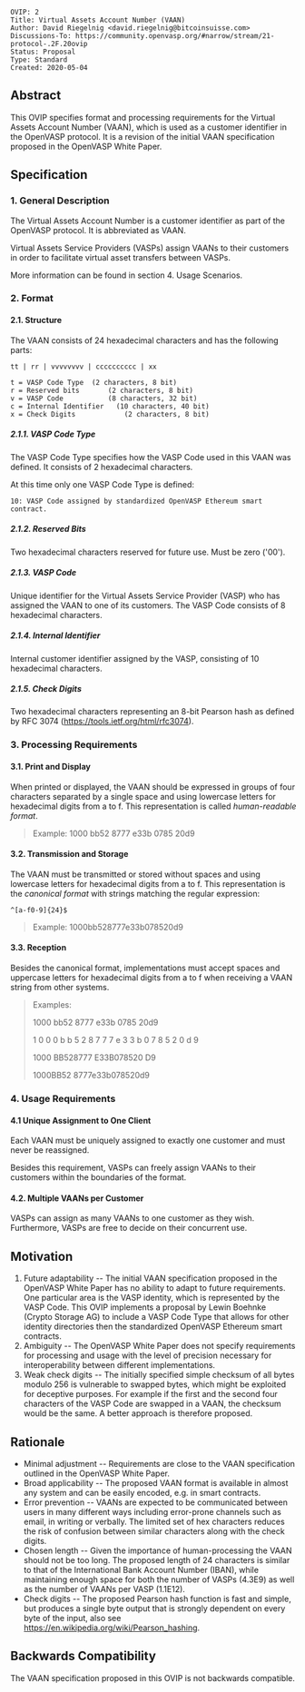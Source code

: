 ```
OVIP: 2
Title: Virtual Assets Account Number (VAAN)
Author: David Riegelnig <david.riegelnig@bitcoinsuisse.com>
Discussions-To: https://community.openvasp.org/#narrow/stream/21-protocol-.2F.20ovip
Status: Proposal
Type: Standard
Created: 2020-05-04
```

## Abstract

This OVIP specifies format and processing requirements for the Virtual Assets Account Number (VAAN), which is used as a customer identifier in the OpenVASP protocol. It is a revision of the initial VAAN specification proposed in the OpenVASP White Paper.

## Specification

### 1. General Description

The Virtual Assets Account Number is a customer identifier as part of the OpenVASP protocol. It is abbreviated as VAAN.

Virtual Assets Service Providers (VASPs) assign VAANs to their customers in order to facilitate virtual asset transfers between VASPs.

More information can be found in section 4. Usage Scenarios.

### 2. Format

#### 2.1. Structure

The VAAN consists of 24 hexadecimal characters and has the following parts:

```
tt | rr | vvvvvvvv | cccccccccc | xx
```

```
t = VASP Code Type 	(2 characters, 8 bit)
r = Reserved bits		(2 characters, 8 bit)
v = VASP Code           (8 characters, 32 bit)
c = Internal Identifier	  (10 characters, 40 bit)
x = Check Digits			(2 characters, 8 bit)
```

##### 2.1.1. VASP Code Type

The VASP Code Type specifies how the VASP Code used in this VAAN was defined. It consists of 2 hexadecimal characters.

At this time only one VASP Code Type is defined:

```
10:	VASP Code assigned by standardized OpenVASP Ethereum smart contract.
```

##### 2.1.2. Reserved Bits

Two hexadecimal characters reserved for future use. Must be zero ('00').

##### 2.1.3. VASP Code

Unique identifier for the Virtual Assets Service Provider (VASP) who has assigned the VAAN to one of its customers. The VASP Code consists of 8 hexadecimal characters.

##### 2.1.4. Internal Identifier

Internal customer identifier assigned by the VASP, consisting of 10 hexadecimal characters.

##### 2.1.5. Check Digits

Two hexadecimal characters representing an 8-bit Pearson hash as defined by RFC 3074 (https://tools.ietf.org/html/rfc3074).

### 3. Processing Requirements

#### 3.1. Print and Display

When printed or displayed, the VAAN should be expressed in groups of four characters separated by a single space and using lowercase letters for hexadecimal digits from a to f. This representation is called *human-readable format*.

> Example:	1000 bb52 8777 e33b 0785 20d9

#### 3.2. Transmission and Storage

The VAAN must be transmitted or stored without spaces and using lowercase letters for hexadecimal digits from a to f. This representation is the *canonical format* with strings matching the regular expression:

```
^[a-f0-9]{24}$
```

> Example:	1000bb528777e33b078520d9

#### 3.3. Reception

Besides the canonical format, implementations must accept spaces and uppercase letters for hexadecimal digits from a to f when receiving a VAAN string from other systems.

> Examples:
>
> 1000 bb52 8777 e33b 0785 20d9
>
> 1 0 0 0 b b 5 2 8 7 7 7 e 3 3 b 0 7 8 5 2 0 d 9
>
> 1000 BB528777 E33B078520 D9
>
> 1000BB52 8777e33b078520d9

### 4. Usage Requirements

#### 4.1 Unique Assignment to One Client

Each VAAN must be uniquely assigned to exactly one customer and must never be reassigned.

Besides this requirement, VASPs can freely assign VAANs to their customers within the boundaries of the format.

#### 4.2. Multiple VAANs per Customer

VASPs can assign as many VAANs to one customer as they wish. Furthermore, VASPs are free to decide on their concurrent use.

## Motivation

1. Future adaptability -- The initial VAAN specification proposed in the OpenVASP White Paper has no ability to adapt to future requirements. One particular area is the VASP identity, which is represented by the VASP Code. This OVIP implements a proposal by Lewin Boehnke (Crypto Storage AG) to include a VASP Code Type that allows for other identity directories then the standardized OpenVASP Ethereum smart contracts.
2. Ambiguity -- The OpenVASP White Paper does not specify requirements for processing and usage with the level of precision necessary for interoperability between different implementations.
3. Weak check digits -- The initially specified simple checksum of all bytes modulo 256 is vulnerable to swapped bytes, which might be exploited for deceptive purposes. For example if the first and the second four characters of the VASP Code are swapped in a VAAN, the checksum would be the same. A better approach is therefore proposed.

## Rationale

- Minimal adjustment -- Requirements are close to the VAAN specification outlined in the OpenVASP White Paper.
- Broad applicability -- The proposed VAAN format is available in almost any system and can be easily encoded, e.g. in smart contracts.
- Error prevention -- VAANs are expected to be communicated between users in many different ways including error-prone channels such as email, in writing or verbally. The limited set of hex characters reduces the risk of confusion between similar characters along with the check digits.
- Chosen length -- Given the importance of human-processing the VAAN should not be too long. The proposed length of 24 characters is similar to that of the International Bank Account Number (IBAN), while maintaining enough space for both the number of VASPs (4.3E9) as well as the number of VAANs per VASP (1.1E12).
- Check digits -- The proposed Pearson hash function is fast and simple, but produces a single byte output that is strongly dependent on every byte of the input, also see https://en.wikipedia.org/wiki/Pearson_hashing.

## Backwards Compatibility

The VAAN specification proposed in this OVIP is not backwards compatible.

